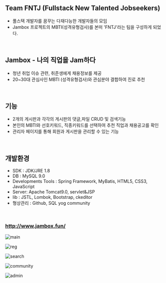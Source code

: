 ## Team FNTJ (Fullstack New Talented Jobseekers)
- 풀스택 개발자를 꿈꾸는 다재다능한 개발자들의 모임
- Jambox 프로젝트의 MBTI(성격유형검사)를 본떠 'FNTJ'라는 팀을 구성하게 되었다.   
<br/>

## Jambox - 나의 직업을 Jam하다
- 청년 취업 이슈 관련, 취준생에게 채용정보를 제공
- 20~30대 관심사인 MBTI (성격유형검사)와 관심분야 결합하여 진로 추천   
<br/>

## 기능
- 2개의 게시판과 각각의 게시판의 댓글,파일 CRUD 및 검색기능
- 본인의 MBTI와 선호키워드, 직종키워드를 선택하여 추천 직업과 채용공고를 확인
- 관리자 페이지를 통해 회원과 게시판을 관리할 수 있는 기능   
<br/>

## 개발환경
- SDK : JDK/JRE 1.8
- DB : MySQL 9.0
- Developments Tools : Spring Framework, MyBatis, HTML5, CSS3, JavaScript
- Server: Apache Tomcat9.0, servlet&JSP
- lib : JSTL, Lombok, Bootstrap, ckeditor
- 형상관리 : Github, SQL yog community   
<br/>

### http://www.jambox.fun/

![main](https://user-images.githubusercontent.com/73522666/111246340-6b8bf100-8649-11eb-849b-c1429a8a46a3.PNG)
<br/>

![reg](https://user-images.githubusercontent.com/73522666/111246762-2ddb9800-864a-11eb-93c8-89fb853651fa.PNG)
<br/>

![search](https://user-images.githubusercontent.com/73522666/111246346-6d55b480-8649-11eb-907d-f51b05bd5bc1.PNG)
<br/>

![community](https://user-images.githubusercontent.com/73522666/111246658-0389da80-864a-11eb-9335-f007e8c202cb.PNG)
<br/>

![admin](https://user-images.githubusercontent.com/73522666/111246454-a0984380-8649-11eb-93fd-81174833f729.PNG)
